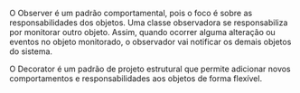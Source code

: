 O Observer é um padrão comportamental, pois o foco é sobre as responsabilidades dos objetos. Uma classe observadora se responsabiliza por monitorar outro objeto. Assim, quando ocorrer alguma alteração ou eventos no objeto monitorado, o observador vai notificar os demais objetos do sistema.

O Decorator é um padrão de projeto estrutural que permite adicionar novos comportamentos e responsabilidades aos objetos de forma flexível.
